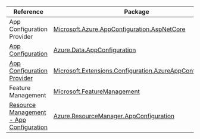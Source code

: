 | Reference | Package | Source |
|---|---|---|
|App Configuration Provider|[Microsoft.Azure.AppConfiguration.AspNetCore](https://www.nuget.org/packages/Microsoft.Azure.AppConfiguration.AspNetCore)|[GitHub](https://github.com/Azure/azure-sdk-for-net/blob/main/)|
|[App Configuration](data.appconfiguration-readme.md)|[Azure.Data.AppConfiguration](https://www.nuget.org/packages/Azure.Data.AppConfiguration)|[GitHub](https://github.com/Azure/azure-sdk-for-net/blob/main/sdk/appconfiguration/Azure.Data.AppConfiguration)|
|[App Configuration Provider](microsoft.extensions.configuration.azureappconfiguration-readme.md)|[Microsoft.Extensions.Configuration.AzureAppConfiguration](https://www.nuget.org/packages/Microsoft.Extensions.Configuration.AzureAppConfiguration)|[GitHub](https://github.com/Azure/azure-sdk-for-net/blob/main/)|
|Feature Management|[Microsoft.FeatureManagement](https://www.nuget.org/packages/Microsoft.FeatureManagement)|[GitHub](https://github.com/Azure/azure-sdk-for-net/blob/main/)|
|[Resource Management - App Configuration](resourcemanager.appconfiguration-readme.md)|[Azure.ResourceManager.AppConfiguration](https://www.nuget.org/packages/Azure.ResourceManager.AppConfiguration)|[GitHub](https://github.com/Azure/azure-sdk-for-net/blob/main/sdk/appconfiguration/Azure.ResourceManager.AppConfiguration)|
